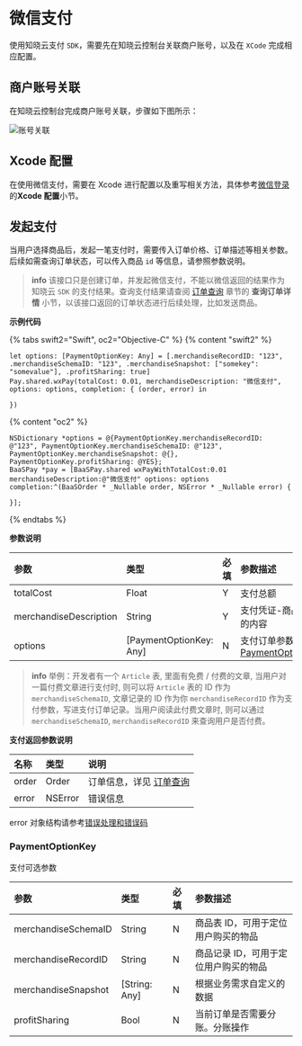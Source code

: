 # 微信支付

使用知晓云支付 `SDK`，需要先在知晓云控制台关联商户账号，以及在 `XCode` 完成相应配置。

## 商户账号关联

在知晓云控制台完成商户账号关联，步骤如下图所示：

![账号关联](/images/ios/wexin_account.png)

## Xcode 配置

在使用微信支付，需要在 Xcode 进行配置以及重写相关方法，具体参考[微信登录](../user/auth.md#)的**Xcode 配置**小节。

## 发起支付

当用户选择商品后，发起一笔支付时，需要传入订单价格、订单描述等相关参数。后续如需查询订单状态，可以传入商品 `id` 等信息，请参照参数说明。

> **info**
> 该接口只是创建订单，并发起微信支付，不能以微信返回的结果作为知晓云 `SDK` 的支付结果。查询支付结果请查阅 [订单查询](./order.md) 章节的 **查询订单详情** 小节，以该接口返回的订单状态进行后续处理，比如发送商品。

**示例代码**

{% tabs swift2="Swift", oc2="Objective-C" %}
{% content "swift2" %}
```
let options: [PaymentOptionKey: Any] = [.merchandiseRecordID: "123", .merchandiseSchemaID: "123", .merchandiseSnapshot: ["somekey": "somevalue"], .profitSharing: true]
Pay.shared.wxPay(totalCost: 0.01, merchandiseDescription: "微信支付", options: options, completion: { (order, error) in

})
```
{% content "oc2" %}
```
NSDictionary *options = @{PaymentOptionKey.merchandiseRecordID: @"123", PaymentOptionKey.merchandiseSchemaID: @"123", PaymentOptionKey.merchandiseSnapshot: @{}, PaymentOptionKey.profitSharing: @YES};
BaaSPay *pay = [BaaSPay.shared wxPayWithTotalCost:0.01 merchandiseDescription:@"微信支付" options: options completion:^(BaaSOrder * _Nullable order, NSError * _Nullable error) {

}];
```
{% endtabs %}

**参数说明**

| 参数                    | 类型    | 必填 | 参数描述 |
| :--------------------- | :------ | :-- | :------ |
| totalCost              | Float   | Y   | 支付总额 |
| merchandiseDescription | String  | Y   | 支付凭证-商品详情的内容 |
| options    | [PaymentOptionKey: Any] | N   | 支付订单参数，参考[PaymentOptionKey](#PaymentOptionKey) |

> **info**
> 举例：开发者有一个 `Article` 表, 里面有免费 / 付费的文章, 当用户对一篇付费文章进行支付时, 则可以将 `Article` 表的 ID 作为 `merchandiseSchemaID`, 文章记录的 ID 作为你 `merchandiseRecordID` 作为支付参数，写进支付订单记录。当用户阅读此付费文章时, 则可以通过 `merchandiseSchemaID`, `merchandiseRecordID` 来查询用户是否付费。

**支付返回参数说明**

| 名称      | 类型           | 说明 |
| :------- | :------------  | :------ |
| order  |   Order         | 订单信息，详见 [订单查询](./order.md) |
| error   |  NSError |  错误信息  |

error 对象结构请参考[错误处理和错误码](/ios-sdk/error-code.md)

### PaymentOptionKey

支付可选参数

| 参数                   | 类型    | 必填 | 参数描述 |
| :--------------------- | :------ | :-- | :------ |
| merchandiseSchemaID    | String | N   | 商品表 ID，可用于定位用户购买的物品 |
| merchandiseRecordID    | String  | N   | 商品记录 ID，可用于定位用户购买的物品 |
| merchandiseSnapshot    | [String: Any]  | N   | 根据业务需求自定义的数据 |
| profitSharing          | Bool    | N   | 当前订单是否需要分账。分账操作 |